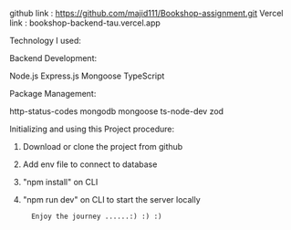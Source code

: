 github link : https://github.com/majid111/Bookshop-assignment.git
Vercel link : bookshop-backend-tau.vercel.app

Technology I used:

Backend Development:

Node.js
Express.js
Mongoose
TypeScript

Package Management:

http-status-codes
mongodb
mongoose
ts-node-dev
zod

Initializing and using this Project procedure:

1.  Download or clone the project from github
2.  Add env file to connect to database
3.  "npm install" on CLI
4.  "npm run dev" on CLI to start the server locally

          Enjoy the journey ......:) :) :)

